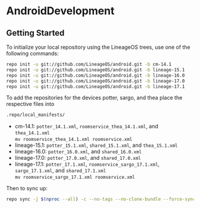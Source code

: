 # AndroidDevelopment

Getting Started
---------------

To initialize your local repository using the LineageOS trees, use one of the following commands:

```bash
repo init -u git://github.com/LineageOS/android.git -b cm-14.1
repo init -u git://github.com/LineageOS/android.git -b lineage-15.1
repo init -u git://github.com/LineageOS/android.git -b lineage-16.0
repo init -u git://github.com/LineageOS/android.git -b lineage-17.0
repo init -u git://github.com/LineageOS/android.git -b lineage-17.1
```

To add the repositories for the devices potter, sargo, and thea place the respective files into

```bash
.repo/local_manifests/
```

* cm-14.1: `potter_14.1.xml`, `roomservice_thea_14.1.xml`, and `thea_14.1.xml`  
           `mv roomservice_thea_14.1.xml roomservice.xml`
* lineage-15.1: `potter_15.1.xml`, `shared_15.1.xml`, and `thea_15.1.xml`
* lineage-16.0: `potter_16.0.xml`, and `shared_16.0.xml`
* lineage-17.0: `potter_17.0.xml`, and `shared_17.0.xml`
* lineage-17.1: `potter_17.1.xml`, `roomservice_sargo_17.1.xml`, `sargo_17.1.xml`, and `shared_17.1.xml`  
                `mv roomservice_sargo_17.1.xml roomservice.xml`

Then to sync up:

```bash
repo sync -j $(nproc --all) -c --no-tags --no-clone-bundle --force-sync
```
